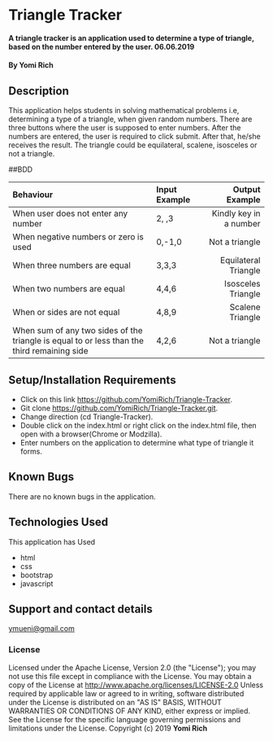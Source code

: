# Triangle Tracker
#### A triangle tracker is an application used to determine a type of triangle, based on the number entered by the user. 06.06.2019

#### By **Yomi Rich**

## Description
This application helps students in solving mathematical problems i.e, determining a type of a triangle, when given random numbers. There are three buttons where the user is supposed to enter numbers. After the numbers are entered, the user is required to click submit. After that, he/she receives the result. The triangle could be equilateral, scalene, isosceles or not a triangle.

##BDD

| Behaviour | Input Example  | Output Example  |
| :---------------------------------- | :--------------- | ---------------: |
| When user does not enter any number   | 2, ,3      |Kindly key in a number    |
| When negative numbers or zero is used      | 0,-1,0      | Not a triangle    |
| When three numbers are equal | 3,3,3 | Equilateral Triangle |
| When two numbers are equal | 4,4,6 | Isosceles Triangle |
| When or sides are not equal | 4,8,9 | Scalene Triangle |
| When sum of any two sides of the triangle is equal to or less than the third remaining side | 4,2,6 | Not a triangle |


## Setup/Installation Requirements
* Click on this link https://github.com/YomiRich/Triangle-Tracker.
* Git clone https://github.com/YomiRich/Triangle-Tracker.git.
* Change direction (cd Triangle-Tracker).
* Double click on the index.html or right click on the index.html file, then open with a browser(Chrome or Modzilla).
* Enter numbers on the application to determine what type of triangle it forms.

## Known Bugs
There are no known bugs in the application.

## Technologies Used
This application has Used
* html
* css
* bootstrap
* javascript

## Support and contact details
ymueni@gmail.com

### License
Licensed under the Apache License, Version 2.0 (the "License");
you may not use this file except in compliance with the License.
You may obtain a copy of the License at
 http://www.apache.org/licenses/LICENSE-2.0
Unless required by applicable law or agreed to in writing, software
distributed under the License is distributed on an "AS IS" BASIS,
WITHOUT WARRANTIES OR CONDITIONS OF ANY KIND, either express or implied.
See the License for the specific language governing permissions and
limitations under the License.
Copyright (c) 2019 **Yomi Rich**
